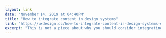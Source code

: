 ```yaml
---
layout: link 
date: "November 14, 2019 at 04:40PM"
title: "How to integrate content in design systems"
link: "https://uxdesign.cc/how-to-integrate-content-in-design-systems-e55eb070503a"
excerpt: "This is not a piece about why you should consider integrating content specifications into your design system. You want this essay instead if you’re in two minds about the business value."
---
```

